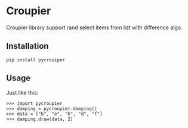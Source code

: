 # Croupier

Croupier library support rand select items from list with difference algo.

## Installation

```shell
pip install pycrouiper
```

## Usage

Just like this:

```
>>> import pycroupier
>>> damping = pycroupier.damping()
>>> data = ["b", "e", "h", "d", "f"]
>>> damping.draw(data, 2)

```

